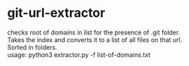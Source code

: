 # git-url-extractor
checks root of domains in list for the presence of .git folder.  
Takes the index and converts it to a list of all files on that url.  
Sorted in folders.  
usage:
python3 extractor.py -f list-of-domains.txt
